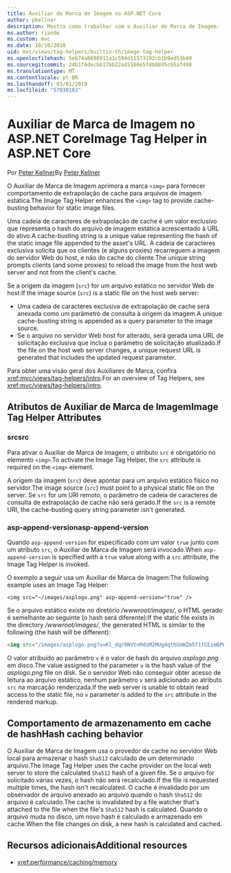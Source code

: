 ```yaml
---
title: Auxiliar de Marca de Imagem no ASP.NET Core
author: pkellner
description: Mostra como trabalhar com o Auxiliar de Marca de Imagem.
ms.author: riande
ms.custom: mvc
ms.date: 10/10/2018
uid: mvc/views/tag-helpers/builtin-th/image-tag-helper
ms.openlocfilehash: 5eb74a6698911a1c594d11573192cb1b9ed53b49
ms.sourcegitcommit: 24b1f6decbb17bb22a45166e5fdb0845c65af498
ms.translationtype: MT
ms.contentlocale: pt-BR
ms.lasthandoff: 03/01/2019
ms.locfileid: "57030103"
---
```

# <a name="image-tag-helper-in-aspnet-core"></a><span data-ttu-id="d098a-103">Auxiliar de Marca de Imagem no ASP.NET Core</span><span class="sxs-lookup"><span data-stu-id="d098a-103">Image Tag Helper in ASP.NET Core</span></span>

<span data-ttu-id="d098a-104">Por [Peter Kellner](http://peterkellner.net)</span><span class="sxs-lookup"><span data-stu-id="d098a-104">By [Peter Kellner](http://peterkellner.net)</span></span>

<span data-ttu-id="d098a-105">O Auxiliar de Marca de Imagem aprimora a marca `<img>` para fornecer comportamento de extrapolação de cache para arquivos de imagem estática.</span><span class="sxs-lookup"><span data-stu-id="d098a-105">The Image Tag Helper enhances the `<img>` tag to provide cache-busting behavior for static image files.</span></span>

<span data-ttu-id="d098a-106">Uma cadeia de caracteres de extrapolação de cache é um valor exclusivo que representa o hash do arquivo de imagem estática acrescentado à URL do ativo.</span><span class="sxs-lookup"><span data-stu-id="d098a-106">A cache-busting string is a unique value representing the hash of the static image file appended to the asset's URL.</span></span> <span data-ttu-id="d098a-107">A cadeia de caracteres exclusiva solicita que os clientes (e alguns proxies) recarreguem a imagem do servidor Web do host, e não do cache do cliente.</span><span class="sxs-lookup"><span data-stu-id="d098a-107">The unique string prompts clients (and some proxies) to reload the image from the host web server and not from the client's cache.</span></span>

<span data-ttu-id="d098a-108">Se a origem da imagem (`src`) for um arquivo estático no servidor Web de host:</span><span class="sxs-lookup"><span data-stu-id="d098a-108">If the image source (`src`) is a static file on the host web server:</span></span>

* <span data-ttu-id="d098a-109">Uma cadeia de caracteres exclusiva de extrapolação de cache será anexada como um parâmetro de consulta à origem da imagem.</span><span class="sxs-lookup"><span data-stu-id="d098a-109">A unique cache-busting string is appended as a query parameter to the image source.</span></span>
* <span data-ttu-id="d098a-110">Se o arquivo no servidor Web host for alterado, será gerada uma URL de solicitação exclusiva que inclua o parâmetro de solicitação atualizado.</span><span class="sxs-lookup"><span data-stu-id="d098a-110">If the file on the host web server changes, a unique request URL is generated that includes the updated request parameter.</span></span>

<span data-ttu-id="d098a-111">Para obter uma visão geral dos Auxiliares de Marca, confira <xref:mvc/views/tag-helpers/intro>.</span><span class="sxs-lookup"><span data-stu-id="d098a-111">For an overview of Tag Helpers, see <xref:mvc/views/tag-helpers/intro>.</span></span>

## <a name="image-tag-helper-attributes"></a><span data-ttu-id="d098a-112">Atributos de Auxiliar de Marca de Imagem</span><span class="sxs-lookup"><span data-stu-id="d098a-112">Image Tag Helper Attributes</span></span>

### <a name="src"></a><span data-ttu-id="d098a-113">src</span><span class="sxs-lookup"><span data-stu-id="d098a-113">src</span></span>

<span data-ttu-id="d098a-114">Para ativar o Auxiliar de Marca de Imagem, o atributo `src` é obrigatório no elemento `<img>`.</span><span class="sxs-lookup"><span data-stu-id="d098a-114">To activate the Image Tag Helper, the `src` attribute is required on the `<img>` element.</span></span>

<span data-ttu-id="d098a-115">A origem da imagem (`src`) deve apontar para um arquivo estático físico no servidor.</span><span class="sxs-lookup"><span data-stu-id="d098a-115">The image source (`src`) must point to a physical static file on the server.</span></span> <span data-ttu-id="d098a-116">Se `src` for um URI remoto, o parâmetro de cadeia de caracteres de consulta de extrapolação de cache não será gerado.</span><span class="sxs-lookup"><span data-stu-id="d098a-116">If the `src` is a remote URI, the cache-busting query string parameter isn't generated.</span></span>

### <a name="asp-append-version"></a><span data-ttu-id="d098a-117">asp-append-version</span><span class="sxs-lookup"><span data-stu-id="d098a-117">asp-append-version</span></span>

<span data-ttu-id="d098a-118">Quando `asp-append-version` for especificado com um valor `true` junto com um atributo `src`, o Auxiliar de Marca de Imagem será invocado.</span><span class="sxs-lookup"><span data-stu-id="d098a-118">When `asp-append-version` is specified with a `true` value along with a `src` attribute, the Image Tag Helper is invoked.</span></span>

<span data-ttu-id="d098a-119">O exemplo a seguir usa um Auxiliar de Marca de Imagem:</span><span class="sxs-lookup"><span data-stu-id="d098a-119">The following example uses an Image Tag Helper:</span></span>

```cshtml
<img src="~/images/asplogo.png" asp-append-version="true" />
```

<span data-ttu-id="d098a-120">Se o arquivo estático existe no diretório */wwwroot/images/*, o HTML gerado é semelhante ao seguinte (o hash será diferente):</span><span class="sxs-lookup"><span data-stu-id="d098a-120">If the static file exists in the directory */wwwroot/images/*, the generated HTML is similar to the following (the hash will be different):</span></span>

```html
<img src="/images/asplogo.png?v=Kl_dqr9NVtnMdsM2MUg4qthUnWZm5T1fCEimBPWDNgM" />
```

<span data-ttu-id="d098a-121">O valor atribuído ao parâmetro `v` é o valor de hash do arquivo *asplogo.png* em disco.</span><span class="sxs-lookup"><span data-stu-id="d098a-121">The value assigned to the parameter `v` is the hash value of the *asplogo.png* file on disk.</span></span> <span data-ttu-id="d098a-122">Se o servidor Web não conseguir obter acesso de leitura ao arquivo estático, nenhum parâmetro `v` será adicionado ao atributo `src` na marcação renderizada.</span><span class="sxs-lookup"><span data-stu-id="d098a-122">If the web server is unable to obtain read access to the static file, no `v` parameter is added to the `src` attribute in the rendered markup.</span></span>

## <a name="hash-caching-behavior"></a><span data-ttu-id="d098a-123">Comportamento de armazenamento em cache de hash</span><span class="sxs-lookup"><span data-stu-id="d098a-123">Hash caching behavior</span></span>

<span data-ttu-id="d098a-124">O Auxiliar de Marca de Imagem usa o provedor de cache no servidor Web local para armazenar o hash `Sha512` calculado de um determinado arquivo.</span><span class="sxs-lookup"><span data-stu-id="d098a-124">The Image Tag Helper uses the cache provider on the local web server to store the calculated `Sha512` hash of a given file.</span></span> <span data-ttu-id="d098a-125">Se o arquivo for solicitado várias vezes, o hash não será recalculado.</span><span class="sxs-lookup"><span data-stu-id="d098a-125">If the file is requested multiple times, the hash isn't recalculated.</span></span> <span data-ttu-id="d098a-126">O cache é invalidado por um observador de arquivo anexado ao arquivo quando o hash `Sha512` do arquivo é calculado.</span><span class="sxs-lookup"><span data-stu-id="d098a-126">The cache is invalidated by a file watcher that's attached to the file when the file's `Sha512` hash is calculated.</span></span> <span data-ttu-id="d098a-127">Quando o arquivo muda no disco, um novo hash é calculado e armazenado em cache.</span><span class="sxs-lookup"><span data-stu-id="d098a-127">When the file changes on disk, a new hash is calculated and cached.</span></span>

## <a name="additional-resources"></a><span data-ttu-id="d098a-128">Recursos adicionais</span><span class="sxs-lookup"><span data-stu-id="d098a-128">Additional resources</span></span>

* <xref:performance/caching/memory>
